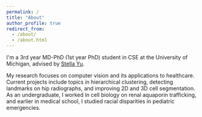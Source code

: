 ```yaml
---
permalink: /
title: "About"
author_profile: true
redirect_from: 
  - /about/
  - /about.html
---
```


I'm a 3rd year MD-PhD (1st year PhD) student in CSE at the University of Michigan, advised by [Stella Yu](https://web.eecs.umich.edu/~stellayu/). 

My research focuses on computer vision and its applications to healthcare. Current projects include topics in hierarchical clustering, detecting landmarks on hip radiographs, and improving 2D and 3D cell segmentation. As an undergraduate, I worked in cell biology on renal aquaporin trafficking, and earlier in medical school, I studied racial disparities in pediatric emergencies.